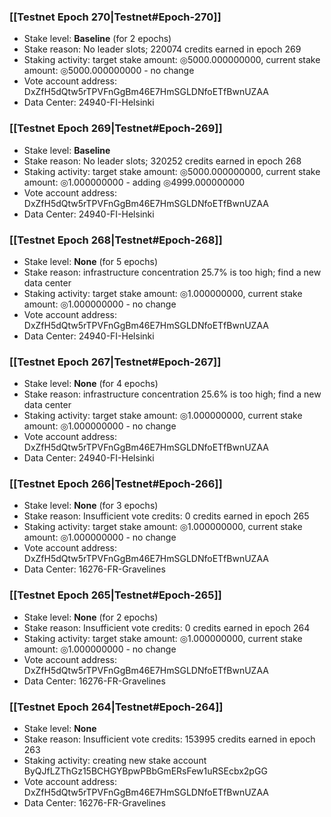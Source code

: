 ### [[Testnet Epoch 270|Testnet#Epoch-270]]
* Stake level: **Baseline** (for 2 epochs)
* Stake reason: No leader slots; 220074 credits earned in epoch 269
* Staking activity: target stake amount: ◎5000.000000000, current stake amount: ◎5000.000000000 - no change
* Vote account address: DxZfH5dQtw5rTPVFnGgBm46E7HmSGLDNfoETfBwnUZAA
* Data Center: 24940-FI-Helsinki
### [[Testnet Epoch 269|Testnet#Epoch-269]]
* Stake level: **Baseline**
* Stake reason: No leader slots; 320252 credits earned in epoch 268
* Staking activity: target stake amount: ◎5000.000000000, current stake amount: ◎1.000000000 - adding ◎4999.000000000
* Vote account address: DxZfH5dQtw5rTPVFnGgBm46E7HmSGLDNfoETfBwnUZAA
* Data Center: 24940-FI-Helsinki
### [[Testnet Epoch 268|Testnet#Epoch-268]]
* Stake level: **None** (for 5 epochs)
* Stake reason: infrastructure concentration 25.7% is too high; find a new data center
* Staking activity: target stake amount: ◎1.000000000, current stake amount: ◎1.000000000 - no change
* Vote account address: DxZfH5dQtw5rTPVFnGgBm46E7HmSGLDNfoETfBwnUZAA
* Data Center: 24940-FI-Helsinki
### [[Testnet Epoch 267|Testnet#Epoch-267]]
* Stake level: **None** (for 4 epochs)
* Stake reason: infrastructure concentration 25.6% is too high; find a new data center
* Staking activity: target stake amount: ◎1.000000000, current stake amount: ◎1.000000000 - no change
* Vote account address: DxZfH5dQtw5rTPVFnGgBm46E7HmSGLDNfoETfBwnUZAA
* Data Center: 24940-FI-Helsinki
### [[Testnet Epoch 266|Testnet#Epoch-266]]
* Stake level: **None** (for 3 epochs)
* Stake reason: Insufficient vote credits: 0 credits earned in epoch 265
* Staking activity: target stake amount: ◎1.000000000, current stake amount: ◎1.000000000 - no change
* Vote account address: DxZfH5dQtw5rTPVFnGgBm46E7HmSGLDNfoETfBwnUZAA
* Data Center: 16276-FR-Gravelines
### [[Testnet Epoch 265|Testnet#Epoch-265]]
* Stake level: **None** (for 2 epochs)
* Stake reason: Insufficient vote credits: 0 credits earned in epoch 264
* Staking activity: target stake amount: ◎1.000000000, current stake amount: ◎1.000000000 - no change
* Vote account address: DxZfH5dQtw5rTPVFnGgBm46E7HmSGLDNfoETfBwnUZAA
* Data Center: 16276-FR-Gravelines
### [[Testnet Epoch 264|Testnet#Epoch-264]]
* Stake level: **None**
* Stake reason: Insufficient vote credits: 153995 credits earned in epoch 263
* Staking activity: creating new stake account ByQJfLZThGz15BCHGYBpwPBbGmERsFew1uRSEcbx2pGG
* Vote account address: DxZfH5dQtw5rTPVFnGgBm46E7HmSGLDNfoETfBwnUZAA
* Data Center: 16276-FR-Gravelines